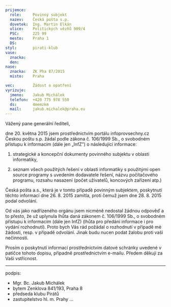 ```yaml
---
prijemce: 
  role:     Povinný subjekt
  nazev:    Česká pošta s.p.
  dovetek:  Ing. Martin Elkán
  ulice:    Politických vězňů 909/4
  PSC:      225 99
  mesto:    Praha 1
  DS:       
styl:       pirati-klub
vase:
  znacka:  
  den:      
nase:
  znacka:   ZK Pha 87/2015
  misto:    Praha

vec:        Žádost o opatření
vyrizuje:   
  jmeno:    Jakub Michálek
  telefon:  +420 775 978 550
  ds:       4memzkm
  mail:     jakub.michalek@praha.eu
---
```


Vážený pane generální řediteli,

dne 20. května 2015 jsem prostřednictvím portálu infoprovsechny.cz Českou poštu s.p. žádal podle zákona č. 106/1999 Sb., o svobodném přístupu k informacím (dále jen „InfZ”) o následující informace:

1. strategické a koncepční dokumenty povinného subjektu v oblasti informatiky,

2. seznam všech použitých řešení v oblasti informatiky s použitými open source programy s uvedením dodavatele řešení, názvu
počítačového programu, rozsahu nasazení (počet uživatelů, koncových zařízení atp.)

Česká pošta a.s., která je v tomto případě povinným subjektem, poskytnutí těchto informací dne 26. 8. 2015 zamítla, proti čemuž jsem dne 28. 8. 2015 podal odvolání.

Od vás jako nadřízeného orgánu jsem nicméně nedostal žádnou odpověď a to přesto, že už uplynula lhůta daná zákonem č. 106/1999 Sb., o svobodném přístupu k informacím (dále jen InfZ) (lhůta pro předání informace i pro vydání rozhodnutí). Proto bych Vás rád požádal o rozhodnutí v případě mé žádosti, resp. v případě odvolání. Jinak budu nucen podat žalobu proti vaší nečinnosti.

Prosím o poskytnutí informací prostřednictvím datové schránky uvedené v patičce tohoto dopisu, případně prostřednictvím e-mailu. Předem děkuji za Vaši vstřícnost.

---
podpis: 
  - Mgr. Bc. Jakub Michálek
  - bytem Zenklova 841/193, Praha 8
  - předseda klubu Pirátů
  - zastupitelstvo hl. m. Prahy
...
